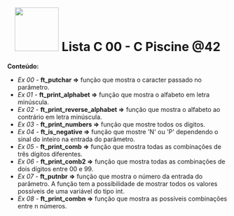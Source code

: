 <h1 align="center">
<img src="https://nadei.42sp.org.br/img/InsigneaP3.png" width= "100px">
Lista C 00 - C Piscine @42
</h1>

**Conteúdo:**

- *Ex 00* - **ft_putchar =>** função que mostra o caracter passado no parâmetro.
- *Ex 01* - **ft_print_alphabet =>** função que mostra o alfabeto em letra minúscula.
- *Ex 02* - **ft_print_reverse_alphabet =>** função que mostra o alfabeto ao contrário em letra minúscula.
- *Ex 03* - **ft_print_numbers =>** função que mostre todos os dígitos.
- *Ex 04* - **ft_is_negative =>** função que mostre 'N' ou 'P' dependendo o sinal do inteiro na entrada do parâmetro.
- *Ex 05* - **ft_print_comb =>** função que mostra todas as combinações de três dígitos diferentes.
- *Ex 06* - **ft_print_comb2 =>** função que mostra todas as combinações de dois dígitos entre 00 e 99.
- *Ex 07* - **ft_putnbr =>** função que mostra o número da entrada do parâmetro. A função tem a possibilidade de mostrar todos os valores possíveis de uma variável do tipo int.
- *Ex 08* - **ft_print_combn =>** função que mostra as possíveis combinações entre n números.